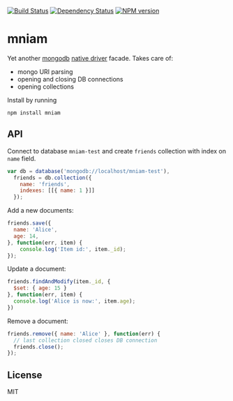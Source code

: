 [![Build Status](https://secure.travis-ci.org/code42day/mniam.png)](http://travis-ci.org/code42day/mniam)
[![Dependency Status](https://gemnasium.com/code42day/mniam.png)](https://gemnasium.com/code42day/mniam)
[![NPM version](https://badge.fury.io/js/mniam.png)](http://badge.fury.io/js/mniam)

# mniam


Yet another [mongodb][] [native driver][2] facade.
Takes care of:

- mongo URI parsing
- opening and closing DB connections
- opening collections

Install by running

    npm install mniam

## API

Connect to database `mniam-test` and create `friends` collection with index on ```name``` field.

```javascript
var db = database('mongodb://localhost/mniam-test'),
  friends = db.collection({
    name: 'friends',
    indexes: [[{ name: 1 }]]
  });
```

Add a new documents:

```javascript
friends.save({
  name: 'Alice',
  age: 14,
}, function(err, item) {
	console.log('Item id:', item._id);
});
```

Update a document:

```javascript
friends.findAndModify(item._id, {
  $set: { age: 15 }
}, function(err, item) {
  console.log('Alice is now:', item.age);
})
```

Remove a document:

```javascript
friends.remove({ name: 'Alice' }, function(err) {
  // last collection closed closes DB connection
  friends.close();
});

```

## License

MIT


[mongodb]: http://www.mongodb.org
[2]: http://github.com/mongodb/node-mongodb-native.git
